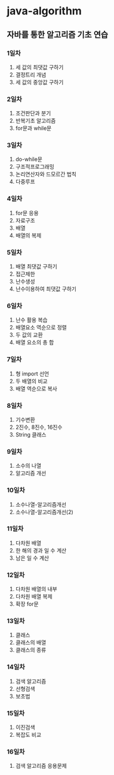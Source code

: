 # java-algorithm

## 자바를 통한 알고리즘 기초 연습

### 1일차
1. 세 값의 최댓값 구하기
2. 결정트리 개념
3. 세 값의 중앙값 구하기

### 2일차
1. 조건판단과 분기
2. 반복기초 알고리즘
3. for문과 while문

### 3일차
1. do-while문
2. 구조적프로그래밍
3. 논리연산자와 드모르간 법칙
4. 다중루프

### 4일차
1. for문 응용
2. 자료구조
3. 배열
4. 배열의 복제

### 5일차
1. 배열 최댓값 구하기
2. 접근제한
3. 난수생성
4. 난수이용하여 최댓값 구하기

### 6일차
1. 난수 활용 복습
2. 배열요소 역순으로 정렬
3. 두 값의 교환
4. 배열 요소의 총 합

### 7일차
1. 형 import 선언
2. 두 배열의 비교
3. 배열 역순으로 복사

### 8일차
1. 기수변환
2. 2진수, 8진수, 16진수
3. String 클래스

### 9일차
1. 소수의 나열
2. 알고리즘 개선

### 10일차
1. 소수나열-알고리즘개선
2. 소수나열-알고리즘개선(2)

### 11일차
1. 다차원 배열
2. 한 해의 경과 일 수 계산
3. 남은 일 수 계산

### 12일차
1. 다차원 배열의 내부
2. 다차원 배열 복제
3. 확장 for문

### 13일차
1. 클래스
2. 클래스의 배열
3. 클래스의 종류

### 14일차
1. 검색 알고리즘
2. 선형검색
3. 보초법

### 15일차
1. 이진검색
2. 복잡도 비교

### 16일차
1. 검색 알고리즘 응용문제
